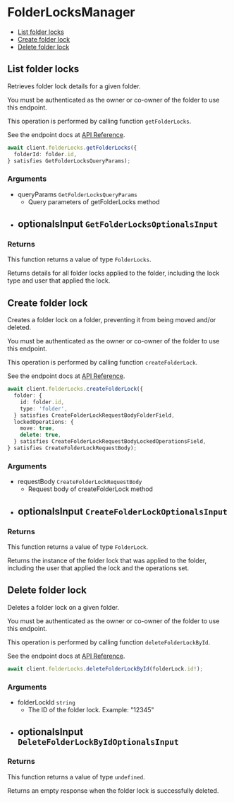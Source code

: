 # FolderLocksManager

- [List folder locks](#list-folder-locks)
- [Create folder lock](#create-folder-lock)
- [Delete folder lock](#delete-folder-lock)

## List folder locks

Retrieves folder lock details for a given folder.

You must be authenticated as the owner or co-owner of the folder to
use this endpoint.

This operation is performed by calling function `getFolderLocks`.

See the endpoint docs at
[API Reference](https://developer.box.com/reference/get-folder-locks/).

<!-- sample get_folder_locks -->

```ts
await client.folderLocks.getFolderLocks({
  folderId: folder.id,
} satisfies GetFolderLocksQueryParams);
```

### Arguments

- queryParams `GetFolderLocksQueryParams`
  - Query parameters of getFolderLocks method
- optionalsInput `GetFolderLocksOptionalsInput`
  -

### Returns

This function returns a value of type `FolderLocks`.

Returns details for all folder locks applied to the folder, including the
lock type and user that applied the lock.

## Create folder lock

Creates a folder lock on a folder, preventing it from being moved and/or
deleted.

You must be authenticated as the owner or co-owner of the folder to
use this endpoint.

This operation is performed by calling function `createFolderLock`.

See the endpoint docs at
[API Reference](https://developer.box.com/reference/post-folder-locks/).

<!-- sample post_folder_locks -->

```ts
await client.folderLocks.createFolderLock({
  folder: {
    id: folder.id,
    type: 'folder',
  } satisfies CreateFolderLockRequestBodyFolderField,
  lockedOperations: {
    move: true,
    delete: true,
  } satisfies CreateFolderLockRequestBodyLockedOperationsField,
} satisfies CreateFolderLockRequestBody);
```

### Arguments

- requestBody `CreateFolderLockRequestBody`
  - Request body of createFolderLock method
- optionalsInput `CreateFolderLockOptionalsInput`
  -

### Returns

This function returns a value of type `FolderLock`.

Returns the instance of the folder lock that was applied to the folder,
including the user that applied the lock and the operations set.

## Delete folder lock

Deletes a folder lock on a given folder.

You must be authenticated as the owner or co-owner of the folder to
use this endpoint.

This operation is performed by calling function `deleteFolderLockById`.

See the endpoint docs at
[API Reference](https://developer.box.com/reference/delete-folder-locks-id/).

<!-- sample delete_folder_locks_id -->

```ts
await client.folderLocks.deleteFolderLockById(folderLock.id!);
```

### Arguments

- folderLockId `string`
  - The ID of the folder lock. Example: "12345"
- optionalsInput `DeleteFolderLockByIdOptionalsInput`
  -

### Returns

This function returns a value of type `undefined`.

Returns an empty response when the folder lock is successfully deleted.
